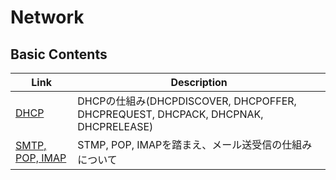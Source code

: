 # Network


## Basic Contents
| Link | Description |
| --- | --- |
| [DHCP](dhcp.md)                     | DHCPの仕組み(DHCPDISCOVER, DHCPOFFER, DHCPREQUEST, DHCPACK, DHCPNAK, DHCPRELEASE) |
| [SMTP, POP, IMAP](smtp_pop_imap.md) | STMP, POP, IMAPを踏まえ、メール送受信の仕組みについて |
